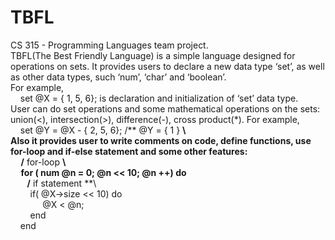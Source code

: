 # TBFL
CS 315 - Programming Languages team project.
<br />
TBFL(The Best Friendly Language) is a simple language designed for operations on sets. It provides users to declare a new data type ‘set’, as well as other data types, such ‘num’, ‘char’ and ‘boolean’. 
<br />For example,
<br />&nbsp;&nbsp;&nbsp;&nbsp;set @X = { 1, 5, 6};	is declaration and initialization of ‘set’ data type.
<br />User can do set operations and some mathematical operations on the sets: union(<), intersection(>), difference(-), cross product(*). For example,
<br />&nbsp;&nbsp;&nbsp;&nbsp;set @Y = @X - { 2, 5, 6};    /** @Y = { 1 } **\\
<br />Also it provides user to write comments on code, define functions, use for-loop and if-else statement and some other features:
<br />&nbsp;&nbsp;&nbsp;&nbsp;	/** for-loop **\\
<br />&nbsp;&nbsp;&nbsp;&nbsp;	for ( num @n = 0; @n << 10; @n ++) do
<br />&nbsp;&nbsp;&nbsp;&nbsp;&nbsp;&nbsp;&nbsp;&nbsp;/** if statement **\\
<br />&nbsp;&nbsp;&nbsp;&nbsp;&nbsp;&nbsp;&nbsp;&nbsp;if( @X->size << 10) do
<br />&nbsp;&nbsp;&nbsp;&nbsp;&nbsp;&nbsp;&nbsp;&nbsp;&nbsp;&nbsp;&nbsp;&nbsp;	@X < @n;
<br />&nbsp;&nbsp;&nbsp;&nbsp;&nbsp;&nbsp;&nbsp;&nbsp;end
<br />&nbsp;&nbsp;&nbsp;&nbsp;end

